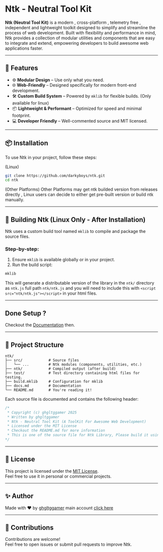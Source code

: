 # Ntk - Neutral Tool Kit

**Ntk (Neutral Tool Kit)** is a modern , cross-platform , telemetry free , independent and lightweight toolkit designed to simplify and streamline the process of web development. Built with flexibility and performance in mind, Ntk provides a collection of modular utilities and components that are easy to integrate and extend, empowering developers to build awesome web applications faster.

---

## 🚀 Features

- ⚙️ **Modular Design** – Use only what you need.
- 🌐 **Web-Friendly** – Designed specifically for modern front-end development.
- 🛠️ **Custom Build System** – Powered by `mklib` for flexible builds. (Only available for linux)
- 📦 **Lightweight & Performant** – Optimized for speed and minimal footprint.
- 💻 **Developer Friendly** – Well-commented source and MIT licensed.

---

## 📦 Installation

To use Ntk in your project, follow these steps:

(Linux)
```bash
git clone https://github.com/darkyboys/ntk.git
cd ntk
```

(Other Platforms)
Other Platforms may get ntk builded version from releases directly , Linux users can decide to either get pre-built version or build ntk manually.

---

## 🔧 Building Ntk (Linux Only - After Installation)

Ntk uses a custom build tool named `mklib` to compile and package the source files.

### Step-by-step:

1. Ensure `mklib` is available globally or in your project.
2. Run the build script:

```bash
mklib
```

This will generate a distributable version of the library in the `ntk/` directory as `ntk.js` full path `ntk/ntk.js` and you will need to include this with `<script src="ntk/ntk.js"></script>` in your html files.

---

## Done Setup ? 
Checkout the [Documentation](docs.md) then.

---

## 📁 Project Structure

```
ntk/
├── src/            # Source files
│   └── ...         # Ntk modules (components, utilities, etc.)
├── ntk/            # Compiled output (after build)
├── test/           # Test directory containing html files for testing.
├── build.mklib     # Configuration for mklib
├── docs.md         # Documentation
└── README.md       # You're reading it!
```

Each source file is documented and contains the following header:

```js
/*
 * Copyright (c) ghgltggamer 2025
 * Written by ghgltggamer
 * Ntk - Neutral Tool Kit (A ToolKit For Awesome Web Development)
 * Licensed under the MIT License
 * Checkout the README.md for more information
 * This is one of the source file for Ntk Library, Please build it using mklib as per shown in the README.md file.
*/
```

---

## 📄 License

This project is licensed under the [MIT License](LICENSE).  
Feel free to use it in personal or commercial projects.

---

## ✨ Author

Made with ❤️ by [ghgltggamer](https://github.com/darkyboys) main account [click here](https://github.com/ghgltggamers)

---

## 🙌 Contributions

Contributions are welcome!  
Feel free to open issues or submit pull requests to improve Ntk.
